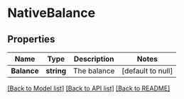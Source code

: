 # NativeBalance

## Properties
Name | Type | Description | Notes
------------ | ------------- | ------------- | -------------
**Balance** | **string** | The balance | [default to null]

[[Back to Model list]](../README.md#documentation-for-models) [[Back to API list]](../README.md#documentation-for-api-endpoints) [[Back to README]](../README.md)

